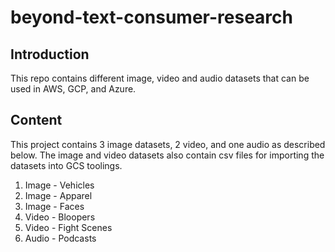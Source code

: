 # beyond-text-consumer-research
## Introduction
This repo contains different image, video and audio datasets that can be used in AWS, GCP, and Azure.

## Content
This project contains 3 image datasets, 2 video, and one audio as described below.
The image and video datasets also contain csv files for importing the datasets into GCS toolings.

1. Image - Vehicles
2. Image - Apparel
3. Image - Faces
4. Video - Bloopers
5. Video - Fight Scenes
6. Audio - Podcasts